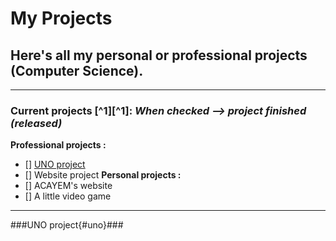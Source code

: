 # My Projects
## Here's all my personal or professional projects (Computer Science).
---
### Current projects [^1][^1]: *When checked --> project finished (released)*
**Professional projects :**
- [] [UNO project](#uno)
- [] Website project 
**Personal projects :**
- [] ACAYEM's website
- [] A little video game

---
###UNO project{#uno}###